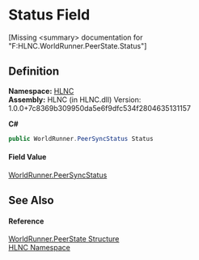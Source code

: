 # Status Field


\[Missing &lt;summary&gt; documentation for "F:HLNC.WorldRunner.PeerState.Status"\]



## Definition
**Namespace:** <a href="N_HLNC">HLNC</a>  
**Assembly:** HLNC (in HLNC.dll) Version: 1.0.0+7c8369b309950da5e6f9dfc534f2804635131157

**C#**
``` C#
public WorldRunner.PeerSyncStatus Status
```



#### Field Value
<a href="T_HLNC_WorldRunner_PeerSyncStatus">WorldRunner.PeerSyncStatus</a>

## See Also


#### Reference
<a href="T_HLNC_WorldRunner_PeerState">WorldRunner.PeerState Structure</a>  
<a href="N_HLNC">HLNC Namespace</a>  
